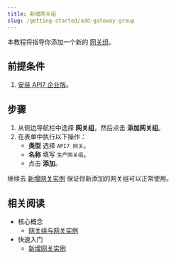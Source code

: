 ```yaml
---
title: 新增网关组
slug: /getting-started/add-gateway-group
---
```


本教程将指导你添加一个新的 [网关组](../key-concepts/gateway-groups.md)。

## 前提条件

1. [安装 API7 企业版](./install-api7-ee.md)。

## 步骤

1. 从侧边导航栏中选择 **网关组**，然后点击 **添加网关组**。
2. 在表单中执行以下操作：
   * **类型** 选择 `API7 网关`。
   * **名称** 填写 `生产网关组`。
   * 点击 **添加**。

继续去 [新增网关实例](./add-gateway-instance.md) 保证你新添加的网关组可以正常使用。

## 相关阅读

- 核心概念
  - [网关组与网关实例](../key-concepts/gateway-groups.md)
- 快速入门
  - [新增网关实例](add-gateway-instance.md)
